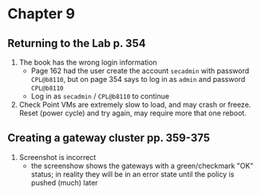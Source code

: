 # Chapter 9

## Returning to the Lab p. 354
1. The book has the wrong login information
    - Page 162 had the user create the account `secadmin` with password `CPL@b8110`, but on page 354 says to log in as `admin` and password `CPL@b8110`
    - Log in as `secadmin` / `CPL@b8110` to continue
2. Check Point VMs are extremely slow to load, and may crash or freeze. Reset (power cycle) and try again, may require more that one reboot.
## Creating a gateway cluster pp. 359-375
1. Screenshot is incorrect
    - the screenshow shows the gateways with a green/checkmark "OK" status; in reality they will be in an error state until the policy is pushed (much) later
